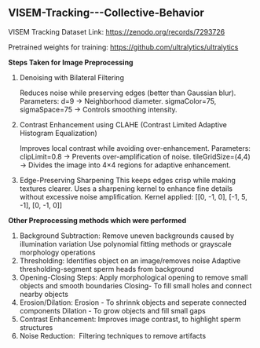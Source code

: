 ## VISEM-Tracking---Collective-Behavior

VISEM Tracking Dataset Link: https://zenodo.org/records/7293726

Pretrained weights for training: https://github.com/ultralytics/ultralytics

**Steps Taken for Image Preprocessing**

1. Denoising with Bilateral Filtering

   Reduces noise while preserving edges (better than Gaussian blur).
   Parameters:
        d=9 → Neighborhood diameter.
        sigmaColor=75, sigmaSpace=75 → Controls smoothing intensity.

2. Contrast Enhancement using CLAHE (Contrast Limited Adaptive Histogram Equalization)

   Improves local contrast while avoiding over-enhancement.
   Parameters:
        clipLimit=0.8 → Prevents over-amplification of noise.
        tileGridSize=(4,4) → Divides the image into 4×4 regions for adaptive enhancement.

3. Edge-Preserving Sharpening
   This keeps edges crisp while making textures clearer.
   Uses a sharpening kernel to enhance fine details without excessive noise amplification.
   Kernel applied: [[0, -1, 0], 
                     [-1, 5, -1], 
                     [0, -1, 0]]

**Other Preprocessing methods which were performed**
1. Background Subtraction:
   Remove uneven backgrounds caused by illumination variation
   Use polynomial fitting methods or grayscale morphology operations
2. Thresholding:
   Identifies object on an image/removes noise
   Adaptive thresholding-segment sperm heads from background
3. Opening-Closing Steps:
   Apply morphological opening to remove small objects and smooth boundaries
   Closing- To fill small holes and connect nearby objects
4. Erosion/Dilation:
   Erosion - To shrinnk objects and seperate connected components
   Dilation - To grow objects and fill small gaps
5. Contrast Enhancement:
   Improves image contrast, to highlight sperm structures
6. Noise Reduction:
​   Filtering techniques to remove artifacts
